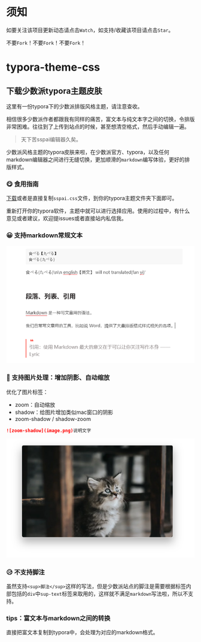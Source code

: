 # 须知

如要关注该项目更新动态请点击`Watch`，如支持/收藏该项目请点击`Star`。

不要`Fork`！不要`Fork`！不要`Fork`！

# typora-theme-css

## 下载少数派typora主题皮肤

这里有一份typora下的少数派排版风格主题，请注意查收。

相信很多少数派作者都跟我有同样的痛苦，富文本与纯文本字之间的切换，令排版非常困难。往往到了上传到站点的时候，甚至想清空格式，然后手动编辑一遍。

> 天下苦sspai编辑器久矣。

少数派风格主题的typora皮肤来啦，在少数派官方、typora，以及任何markdown编辑器之间进行无缝切换，更加顺滑的`markdown`编写体验，更好的排版样式。

### 😋 食用指南

[下载](https://github.com/sheilaCat/typora-theme-css)或者是直接复制`sspai.css`文件，到你的typora主题文件夹下面即可。

重新打开你的typora软件，主题中就可以进行选择应用。使用的过程中，有什么意见或者建议，欢迎提issues或者直接站内私信我。

### 😀 支持markdown常规文本

![shadow](image-20200313005112678.png)

### 🥰 支持图片处理：增加阴影、自动缩放

优化了图片标签：

- zoom：自动缩放
- shadow：给图片增加类似mac窗口的阴影
- zoom-shadow / shadow-zoom

```markdown
![zoom-shadow](image.png)说明文字
```

![zoom-shadow](image-20200313013641941.png)

### 😥 不支持脚注

虽然支持`<sup>脚注</sup>`这样的写法，但是少数派站点的脚注是需要根据标签内部包括的`div`中`sup-text`标签来取用的，这样就不满足`markdown`写法啦，所以不支持。

### tips：富文本与markdown之间的转换

直接把富文本复制到typora中，会处理为对应的markdown格式。
